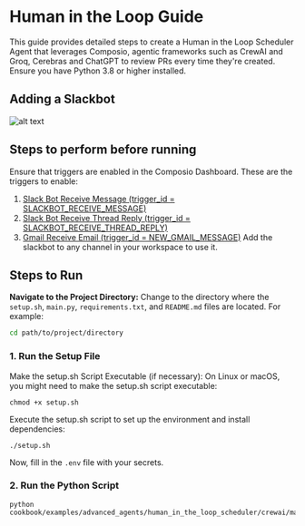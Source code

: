 # Human in the Loop Guide

This guide provides detailed steps to create a Human in the Loop Scheduler Agent that leverages Composio, agentic frameworks such as CrewAI and Groq, Cerebras and ChatGPT to review PRs every time they're created. Ensure you have Python 3.8 or higher installed.

## Adding a Slackbot
![alt text](https://github.com/composiohq/composio/blob/master/python/examples/advanced_agents/slack_bot_agent/adding_slack_bot.gif?raw=trueue)

## Steps to perform before running

Ensure that triggers are enabled in the Composio Dashboard. These are the triggers to enable:
1. [Slack Bot Receive Message (trigger_id = SLACKBOT_RECEIVE_MESSAGE)](https://app.composio.dev/app/slackbot)
2. [Slack Bot Receive Thread Reply (trigger_id = SLACKBOT_RECEIVE_THREAD_REPLY)](https://app.composio.dev/app/slackbot)
3. [Gmail Receive Email (trigger_id = NEW_GMAIL_MESSAGE)](https://app.composio.dev/app/gmail)
Add the slackbot to any channel in your workspace to use it.

## Steps to Run

**Navigate to the Project Directory:**
Change to the directory where the `setup.sh`, `main.py`, `requirements.txt`, and `README.md` files are located. For example:
```sh
cd path/to/project/directory
```

### 1. Run the Setup File
Make the setup.sh Script Executable (if necessary):
On Linux or macOS, you might need to make the setup.sh script executable:
```shell
chmod +x setup.sh
```
Execute the setup.sh script to set up the environment and install dependencies:
```shell
./setup.sh
```
Now, fill in the `.env` file with your secrets.

### 2. Run the Python Script
```shell
python cookbook/examples/advanced_agents/human_in_the_loop_scheduler/crewai/main.py
```

